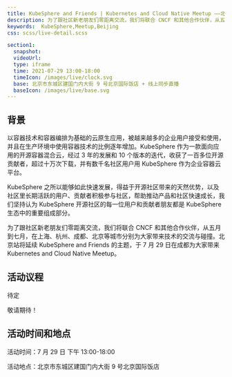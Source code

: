 ```yaml
---
title: KubeSphere and Friends | Kubernetes and Cloud Native Meetup ——北京站
description: 为了跟社区新老朋友们零距离交流，我们将联合 CNCF 和其他合作伙伴，从五月到七月，在上海、杭州、成都、北京等城市分别为大家带来技术的交流与碰撞。北京站将延续 KubeSphere and Friends 的主题，于 7 月 29 日在成都为大家带来 Kubernetes and Cloud Native Meetup。
keywords:  KubeSphere,Meetup,Beijing
css: scss/live-detail.scss

section1:
  snapshot: 
  videoUrl: 
  type: iframe
  time: 2021-07-29 13:00-18:00
  timeIcon: /images/live/clock.svg
  base: 北京市东城区建国门内大街 9 号北京国际饭店 + 线上同步直播
  baseIcon: /images/live/base.svg
---
```



## 背景

以容器技术和容器编排为基础的云原生应用，被越来越多的企业用户接受和使用，并且在生产环境中使用容器技术的比例逐年增加。KubeSphere 作为一款面向应用的开源容器混合云，经过 3 年的发展和 10 个版本的迭代，收获了一百多位开源贡献者，超过十万次下载，并有数千名社区用户用 KubeSphere 作为企业容器云平台。

KubeSphere 之所以能够如此快速发展，得益于开源社区带来的天然优势，以及社区里长期活跃的用户、贡献者积极参与社区，帮助推动产品和社区快速成长，我们坚持认为 KubeSphere 开源社区的每一位用户和贡献者朋友都是 KubeSphere 生态中的重要组成部分。

为了跟社区新老朋友们零距离交流，我们将联合 CNCF 和其他合作伙伴，从五月到七月，在上海、杭州、成都、北京等城市分别为大家带来技术的交流与碰撞。北京站将延续 KubeSphere and Friends 的主题，于 7 月 29 日在成都为大家带来 Kubernetes and Cloud Native Meetup。

## 活动议程

待定

敬请期待！

## 活动时间和地点

活动时间：7 月 29 日 下午 13:00-18:00

活动地点：北京市东城区建国门内大街 9 号北京国际饭店








